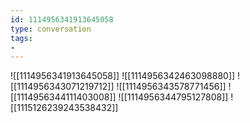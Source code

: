 ```yaml
---
id: 1114956341913645058
type: conversation
tags:
- 
---
```

![[1114956341913645058]]
![[1114956342463098880]]
![[1114956343071219712]]
![[1114956343578771456]]
![[1114956344111403008]]
![[1114956344795127808]]
![[1115126239243538432]]

